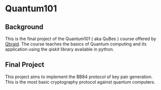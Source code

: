# Quantum101

## Background

This is the final project of the Quantum101 ( aka QuBes ) course offered by [Qbraid](https://account.qbraid.com/). The course teaches the basics of Quantum computing and its application using the _qiskit_ library available in python.

## Final Project

This project aims to implement the BB84 protocol of key pair generation. This is the most basic cryptography protocol against quantum computers.
